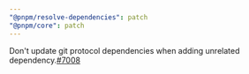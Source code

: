 ```yaml
---
"@pnpm/resolve-dependencies": patch
"@pnpm/core": patch
---
```


Don't update git protocol dependencies when adding unrelated dependency.[#7008](https://github.com/pnpm/pnpm/issues/7008)
